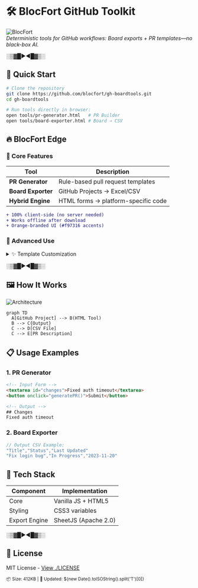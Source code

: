 # 🛠️ BlocFort GitHub Toolkit  
![BlocFort](./assets/blocfort-badge.svg)  
*Deterministic tools for GitHub workflows: Board exports + PR templates—no black-box AI.*  

░▒▓█►◄█▓▒░  

## 🚀 Quick Start  
```bash
# Clone the repository
git clone https://github.com/blocfort/gh-boardtools.git
cd gh-boardtools

# Run tools directly in browser:
open tools/pr-generator.html   # PR Builder
open tools/board-exporter.html # Board → CSV
```

## 🔥 BlocFort Edge  
### 🧩 Core Features  
| Tool               | Description                          |  
|--------------------|--------------------------------------|  
| **PR Generator**   | Rule-based pull request templates    |  
| **Board Exporter** | GitHub Projects → Excel/CSV         |  
| **Hybrid Engine**  | HTML forms → platform-specific code |  

```diff
+ 100% client-side (no server needed)
+ Works offline after download
+ Orange-branded UI (#f97316 accents)
```

### 💎 Advanced Use  
<details>
<summary>✨ Template Customization</summary>
1. **Save Your Presets**  
```javascript
// Save to browser storage
localStorage.setItem('blocfort_pr_template', JSON.stringify(myTemplate));
```
2. **Keyboard Shortcuts**  
- `Ctrl+Shift+P`: Generate PR  
- `Ctrl+Shift+E`: Export Board  
3. **Debug Mode**  
```bash
open tools/pr-generator.html?debug=1
```
</details>

░▒▓█►◄█▓▒░  

## 🖼️ How It Works  
![Architecture](./assets/flow.svg)  
```mermaid
graph TD
  A[GitHub Project] --> B(HTML Tool)
  B --> C{Output}
  C --> D[CSV File]
  C --> E[PR Description]
```

## 📋 Usage Examples  
### 1. PR Generator  
```html
<!-- Input Form -->
<textarea id="changes">Fixed auth timeout</textarea>
<button onclick="generatePR()">Submit</button>

<!-- Output -->
## Changes
Fixed auth timeout
```
### 2. Board Exporter  
```javascript
// Output CSV Example:
"Title","Status","Last Updated"
"Fix login bug","In Progress","2023-11-20"
```

## 🧰 Tech Stack  
| Component       | Implementation           |  
|-----------------|--------------------------|  
| Core            | Vanilla JS + HTML5       |  
| Styling         | CSS3 variables          |  
| Export Engine   | SheetJS (Apache 2.0)    |  

░▒▓█►◄█▓▒░  

## 📜 License  
MIT License - [View ./LICENSE](./LICENSE)  

<sub>📦 Size: 412KB | 🔄 Updated: ${new Date().toISOString().split('T')[0]}</sub>
